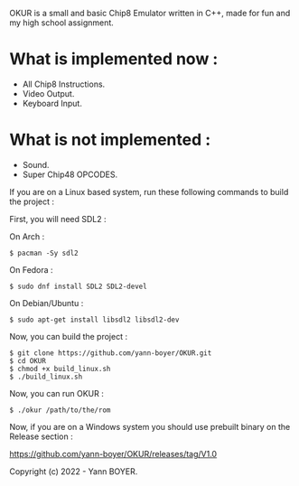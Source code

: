 OKUR is a small and basic Chip8 Emulator written in C++, made for fun and my high school
assignment.


# What is implemented now :

- All Chip8 Instructions.
- Video Output.
- Keyboard Input.


# What is not implemented :

- Sound.
- Super Chip48 OPCODES.



If you are on a Linux based system, run these following commands to build the project :



First, you will need SDL2 :



On Arch :


```
$ pacman -Sy sdl2
```


On Fedora :


```
$ sudo dnf install SDL2 SDL2-devel
```


On Debian/Ubuntu :


```
$ sudo apt-get install libsdl2 libsdl2-dev
```


Now, you can build the project :


```
$ git clone https://github.com/yann-boyer/OKUR.git
$ cd OKUR
$ chmod +x build_linux.sh
$ ./build_linux.sh
```


Now, you can run OKUR :


```
$ ./okur /path/to/the/rom
```


Now, if you are on a Windows system you should use prebuilt binary on the Release section :



https://github.com/yann-boyer/OKUR/releases/tag/V1.0



Copyright (c) 2022 - Yann BOYER.
